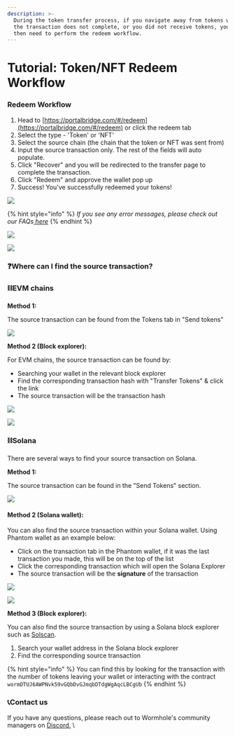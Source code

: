 ```yaml
---
description: >-
  During the token transfer process, if you navigate away from tokens window,
  the transaction does not complete, or you did not receive tokens, you will
  then need to perform the redeem workflow.
---
```


# Tutorial: Token/NFT Redeem Workflow

### Redeem Workflow&#x20;

1. Head to [ ](https://portalbridge.com/#/redeem)[https://portalbridge.com/#/redeem](https://portalbridge.com/#/redeem) or click the redeem tab
2. Select the type - 'Token' or 'NFT'
3. Select the source chain (the chain that the token or NFT was sent from)
4. Input the source transaction only. The rest of the fields will auto populate.
5. Click "Recover" and you will be redirected to the transfer page to complete the transaction.
6. Click "Redeem" and approve the wallet pop up
7. Success! You've successfully redeemed your tokens!&#x20;

![](<../.gitbook/assets/archive/Screen Shot 2022-06-09 at 8.32.36 pm.png>)

{% hint style="info" %}
_If you see any error messages, please check out our FAQs_[ _here_](faqs.md#common-error-messages)
{% endhint %}

![](<../.gitbook/assets/archive/Screen Shot 2022-06-09 at 8.33.30 pm.png>)

![](<../.gitbook/assets/archive/Screen Shot 2022-06-09 at 8.37.40 pm.png>)

### ❓Where can I find the source transaction?

### ⛓EVM chains

**Method 1:**

The source transaction can be found from the Tokens tab in "Send tokens"

![](<../.gitbook/assets/archive/Screen Shot 2022-06-09 at 8.41.38 pm.png>)

**Method 2 (Block explorer):**

For EVM chains, the source transaction can be found by:

* Searching your wallet in the relevant block explorer
* Find the corresponding transaction hash with "Transfer Tokens" & click the link
* The source transaction will be the transaction hash

![](<../.gitbook/assets/archive/Screen Shot 2021-09-19 at 8.31.46 pm.png>)

![](<../.gitbook/assets/archive/Screen Shot 2021-10-13 at 7.10.10 pm.png>)

### ⛓Solana&#x20;

There are several ways to find your source transaction on Solana.

**Method 1:**

The source transaction can be found in the "Send Tokens" section.&#x20;

![](<../.gitbook/assets/archive/Screen Shot 2022-06-09 at 4.08.37 pm.png>)

#### Method 2 (Solana wallet):&#x20;

You can also find the source transaction within your Solana wallet. Using Phantom wallet as an example below:&#x20;

* Click on the transaction tab in the Phantom wallet, if it was the last transaction you made, this will be on the top of the list
* Click the corresponding transaction which will open the Solana Explorer
* The source transaction will be the **signature** of the transaction&#x20;

![](<../.gitbook/assets/archive/Screen Shot 2022-06-09 at 8.18.23 pm.png>)

![](<../.gitbook/assets/archive/Screen Shot 2022-06-09 at 8.19.37 pm.png>)

**Method 3 (Block explorer):**

You can also find the source transaction by using a Solana block explorer such as [Solscan](https://solscan.io/).&#x20;

1. Search your wallet address in the Solana block explorer
2. Find the corresponding source transaction

{% hint style="info" %}
You can find this by looking for the transaction with the number of tokens leaving your wallet or interacting with the contract `wormDTUJ6AWPNvk59vGQbDvGJmqbDTdgWgAqcLBCgUb`
{% endhint %}

### 📞Contact us

If you have any questions, please reach out to Wormhole's community managers on [Discord.](https://discord.gg/wormholecrypto) \
